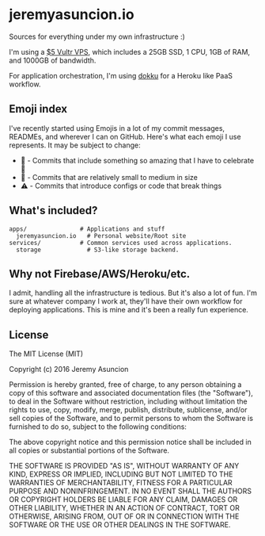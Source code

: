 # jeremyasuncion.io

Sources for everything under my own infrastructure :)

I'm using a [\$5 Vultr VPS](https://www.vultr.com/pricing/), which includes a
25GB SSD, 1 CPU, 1GB of RAM, and 1000GB of bandwidth.

For application orchestration, I'm using
[dokku](http://dokku.viewdocs.io/dokku/) for a Heroku like PaaS workflow.

## Emoji index
I've recently started using Emojis in a lot of my commit messages, READMEs, and
wherever I can on GitHub. Here's what each emoji I use represents. It may be
subject to change:

- :tada: - Commits that include something so amazing that I have to celebrate :tada:
- :wrench: - Commits that are relatively small to medium in size
- :warning: - Commits that introduce configs or code that break things

## What's included?

```
apps/               # Applications and stuff
  jeremyasuncion.io   # Personal website/Root site
services/           # Common services used across applications.
  storage             # S3-like storage backend.
```

## Why not Firebase/AWS/Heroku/etc.

I admit, handling all the infrastructure is tedious. But it's also a lot of
fun. I'm sure at whatever company I work at, they'll have their own workflow
for deploying applications. This is mine and it's been a really fun experience.

## License

The MIT License (MIT)

Copyright (c) 2016 Jeremy Asuncion

Permission is hereby granted, free of charge, to any person obtaining a copy
of this software and associated documentation files (the "Software"), to deal
in the Software without restriction, including without limitation the rights
to use, copy, modify, merge, publish, distribute, sublicense, and/or sell
copies of the Software, and to permit persons to whom the Software is
furnished to do so, subject to the following conditions:

The above copyright notice and this permission notice shall be included in all
copies or substantial portions of the Software.

THE SOFTWARE IS PROVIDED "AS IS", WITHOUT WARRANTY OF ANY KIND, EXPRESS OR
IMPLIED, INCLUDING BUT NOT LIMITED TO THE WARRANTIES OF MERCHANTABILITY,
FITNESS FOR A PARTICULAR PURPOSE AND NONINFRINGEMENT. IN NO EVENT SHALL THE
AUTHORS OR COPYRIGHT HOLDERS BE LIABLE FOR ANY CLAIM, DAMAGES OR OTHER
LIABILITY, WHETHER IN AN ACTION OF CONTRACT, TORT OR OTHERWISE, ARISING FROM,
OUT OF OR IN CONNECTION WITH THE SOFTWARE OR THE USE OR OTHER DEALINGS IN THE
SOFTWARE.
